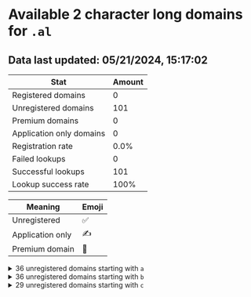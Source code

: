 # Available 2 character long domains for `.al`

## Data last updated: 05/21/2024, 15:17:02

|Stat|Amount|
|--|--|
|Registered domains|0|
|Unregistered domains|101|
|Premium domains|0|
|Application only domains|0|
|Registration rate|0.0%|
|Failed lookups|0|
|Successful lookups|101|
|Lookup success rate|100%|


|Meaning|Emoji|
|--|--|
|Unregistered|:white_check_mark:|
|Application only|:writing_hand:|
|Premium domain|:gem:|

<details>
<summary>36 unregistered domains starting with <bold><code>a</code></bold></summary>

|Type|Domain|
|--|--|
|:white_check_mark:|`a0.al`|
|:white_check_mark:|`a1.al`|
|:white_check_mark:|`a2.al`|
|:white_check_mark:|`a3.al`|
|:white_check_mark:|`a4.al`|
|:white_check_mark:|`a5.al`|
|:white_check_mark:|`a6.al`|
|:white_check_mark:|`a7.al`|
|:white_check_mark:|`a8.al`|
|:white_check_mark:|`a9.al`|
|:white_check_mark:|`aa.al`|
|:white_check_mark:|`ab.al`|
|:white_check_mark:|`ac.al`|
|:white_check_mark:|`ad.al`|
|:white_check_mark:|`ae.al`|
|:white_check_mark:|`af.al`|
|:white_check_mark:|`ag.al`|
|:white_check_mark:|`ah.al`|
|:white_check_mark:|`ai.al`|
|:white_check_mark:|`aj.al`|
|:white_check_mark:|`ak.al`|
|:white_check_mark:|`al.al`|
|:white_check_mark:|`am.al`|
|:white_check_mark:|`an.al`|
|:white_check_mark:|`ao.al`|
|:white_check_mark:|`ap.al`|
|:white_check_mark:|`aq.al`|
|:white_check_mark:|`ar.al`|
|:white_check_mark:|`as.al`|
|:white_check_mark:|`at.al`|
|:white_check_mark:|`au.al`|
|:white_check_mark:|`av.al`|
|:white_check_mark:|`aw.al`|
|:white_check_mark:|`ax.al`|
|:white_check_mark:|`ay.al`|
|:white_check_mark:|`az.al`|
</details>
<details>
<summary>36 unregistered domains starting with <bold><code>b</code></bold></summary>

|Type|Domain|
|--|--|
|:white_check_mark:|`b0.al`|
|:white_check_mark:|`b1.al`|
|:white_check_mark:|`b2.al`|
|:white_check_mark:|`b3.al`|
|:white_check_mark:|`b4.al`|
|:white_check_mark:|`b5.al`|
|:white_check_mark:|`b6.al`|
|:white_check_mark:|`b7.al`|
|:white_check_mark:|`b8.al`|
|:white_check_mark:|`b9.al`|
|:white_check_mark:|`ba.al`|
|:white_check_mark:|`bb.al`|
|:white_check_mark:|`bc.al`|
|:white_check_mark:|`bd.al`|
|:white_check_mark:|`be.al`|
|:white_check_mark:|`bf.al`|
|:white_check_mark:|`bg.al`|
|:white_check_mark:|`bh.al`|
|:white_check_mark:|`bi.al`|
|:white_check_mark:|`bj.al`|
|:white_check_mark:|`bk.al`|
|:white_check_mark:|`bl.al`|
|:white_check_mark:|`bm.al`|
|:white_check_mark:|`bn.al`|
|:white_check_mark:|`bo.al`|
|:white_check_mark:|`bp.al`|
|:white_check_mark:|`bq.al`|
|:white_check_mark:|`br.al`|
|:white_check_mark:|`bs.al`|
|:white_check_mark:|`bt.al`|
|:white_check_mark:|`bu.al`|
|:white_check_mark:|`bv.al`|
|:white_check_mark:|`bw.al`|
|:white_check_mark:|`bx.al`|
|:white_check_mark:|`by.al`|
|:white_check_mark:|`bz.al`|
</details>
<details>
<summary>29 unregistered domains starting with <bold><code>c</code></bold></summary>

|Type|Domain|
|--|--|
|:white_check_mark:|`c0.al`|
|:white_check_mark:|`c1.al`|
|:white_check_mark:|`c2.al`|
|:white_check_mark:|`ca.al`|
|:white_check_mark:|`cb.al`|
|:white_check_mark:|`cc.al`|
|:white_check_mark:|`cd.al`|
|:white_check_mark:|`ce.al`|
|:white_check_mark:|`cf.al`|
|:white_check_mark:|`cg.al`|
|:white_check_mark:|`ch.al`|
|:white_check_mark:|`ci.al`|
|:white_check_mark:|`cj.al`|
|:white_check_mark:|`ck.al`|
|:white_check_mark:|`cl.al`|
|:white_check_mark:|`cm.al`|
|:white_check_mark:|`cn.al`|
|:white_check_mark:|`co.al`|
|:white_check_mark:|`cp.al`|
|:white_check_mark:|`cq.al`|
|:white_check_mark:|`cr.al`|
|:white_check_mark:|`cs.al`|
|:white_check_mark:|`ct.al`|
|:white_check_mark:|`cu.al`|
|:white_check_mark:|`cv.al`|
|:white_check_mark:|`cw.al`|
|:white_check_mark:|`cx.al`|
|:white_check_mark:|`cy.al`|
|:white_check_mark:|`cz.al`|
</details>